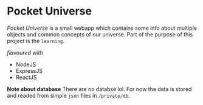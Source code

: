 # Pocket Universe
*Pocket Universe* is a small webapp which contains some info about multiple objects and common concepts of our universe. 
Part of the purpose of this project is the `learning`.

*flavoured with*
- NodeJS
- ExpressJS
- ReactJS

**Note about database**
There are no databse lol. For now the data is stored and readed from simple `json` files in `/private/db`.

